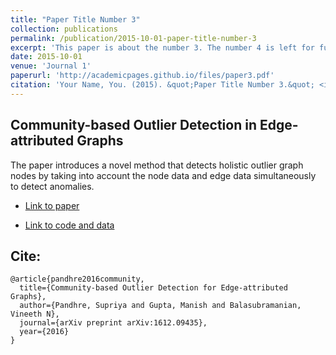 ```yaml
---
title: "Paper Title Number 3"
collection: publications
permalink: /publication/2015-10-01-paper-title-number-3
excerpt: 'This paper is about the number 3. The number 4 is left for future work.'
date: 2015-10-01
venue: 'Journal 1'
paperurl: 'http://academicpages.github.io/files/paper3.pdf'
citation: 'Your Name, You. (2015). &quot;Paper Title Number 3.&quot; <i>Journal 1</i>. 1(3).'
---
```


## Community-based Outlier Detection in Edge-attributed Graphs

The paper introduces a novel method that detects holistic outlier graph nodes by taking into account the node data and edge data simultaneously to detect anomalies.

*  [Link to paper](https://arxiv.org/pdf/1612.09435.pdf)

* [Link to code and data](https://github.com/supriya-pandhre/HCODA)


## Cite:
```
@article{pandhre2016community,
  title={Community-based Outlier Detection for Edge-attributed Graphs},
  author={Pandhre, Supriya and Gupta, Manish and Balasubramanian, Vineeth N},
  journal={arXiv preprint arXiv:1612.09435},
  year={2016}
}

```
